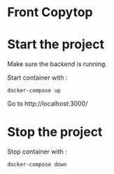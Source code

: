 # Front Copytop

# Start the project

Make sure the backend is running.

Start container with :

`docker-compose up`

Go to http://localhost:3000/

# Stop the project

 Stop container with :

 `docker-compose down`
